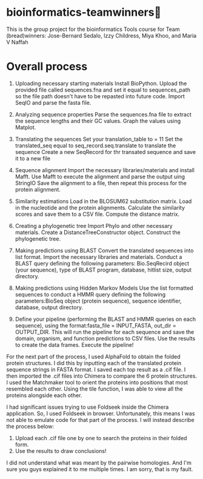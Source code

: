 # bioinformatics-teamwinners🦧
This is the group project for the bioinformatics Tools course for Team (bread)winners: Jose-Bernard Sedalo, Izzy Childress, Miya Khoo, and Maria V Naffah

# Overall process 
1. Uploading necessary starting materials
Install BioPython.
Upload the provided file called sequences.fna and set it equal to sequences_path so the file path doesn't have to be repasted into future code.
Import SeqIO and parse the fasta file.

2. Analyzing sequence properties
Parse the sequences.fna file to extract the sequence lengths and their GC values.
Graph the values using Matplot.

3. Translating the sequences
Set your translation_table to = 11
Set the translated_seq equal to seq_record.seq.translate to translate the sequence
Create a new SeqRecord for thr transated sequence and save it to a new file

4. Sequence alignment
Import the necessary libraries/materials and install Mafft.
Use Mafft to execute the alignment and parse the output uing StringIO
Save the alignment to a file, then repeat this process for the protein alignment.

5. Similarity estimations
Load in the BLOSUM62 substitution matrix.
Load in the nucleotide and the protein alignments.
Calculate the similarity scores and save them to a CSV file.
Compute the distance matrix.

6. Creating a phylogenetic tree
Import Phylo and other necessary materials.
Create a DistanceTreeConstructor object.
Construct the phylogenetic tree.

7. Making predictions using BLAST
Convert the translated sequences into list format.
Import the necessary libraries and materials.
Conduct a BLAST query defining the following parameters: Bio.SeqRecird object (your sequence), type of BLAST program, database, hitlist size, output directory.

8. Making predictions using Hidden Markov Models
Use the list formatted sequences to conduct a HMMR query defining the following parameters:BioSeq object (protein sequence), sequence identifier, database, output directory.

9. Define your pipeline (performing the BLAST and HMMR queries on each sequence), using the format:fasta_file = INPUT_FASTA, out_dir = OUTPUT_DIR. This will run the pipeline for each sequence and save the domain, organism, and function predictions to CSV files.
Use the results to create the data frames.
Execute the pipeline!

For the next part of the process, I used AlphaFold to obtain the folded protein structures. I did this by inputting each of the translated protein sequence strings in FASTA format. I saved each top result as a
.cif file. I then imported the .cif files into Chimera to compare the 6 protein structures. I used the Matchmaker tool to orient the proteins into positions that most resembled each other. Using the tile function, I was able to view all the proteins alongside each other.

I had significant issues trying to use Foldseek inside the Chimera application. So, I used Foldseek in browser. Unfortunately, this means I was not able to emulate code for that part of the process. I will instead describe the process below:
1. Upload each .cif file one by one to search the proteins in their folded form.
2. Use the results to draw conclusions!

I did not understand what was meant by the pairwise homologies. And I'm sure you guys explained it to me multiple times. I am sorry, that is my fault.
